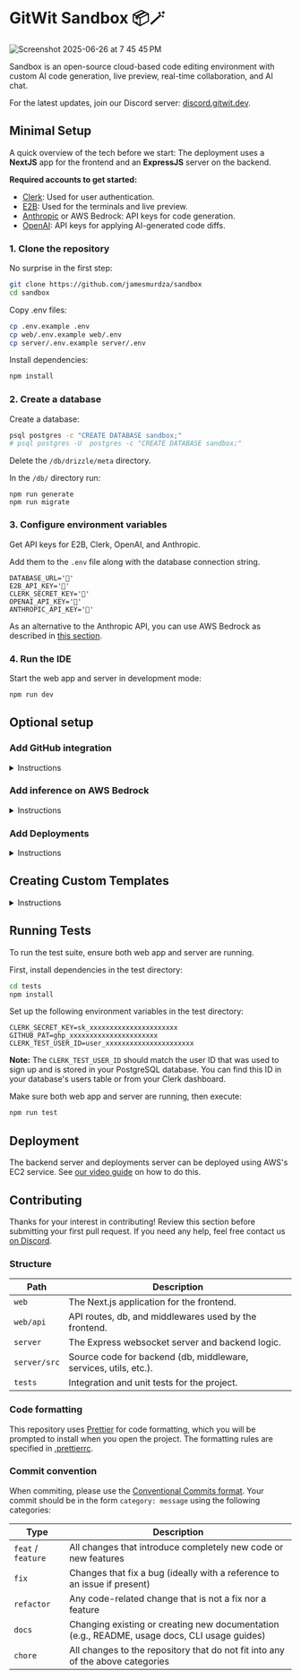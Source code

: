 # GitWit Sandbox 📦🪄

![Screenshot 2025-06-26 at 7 45 45 PM](https://github.com/user-attachments/assets/dbb5f9e9-1407-4e28-bc3f-14e2db0ef03d)

Sandbox is an open-source cloud-based code editing environment with custom AI code generation, live preview, real-time collaboration, and AI chat.

For the latest updates, join our Discord server: [discord.gitwit.dev](https://discord.gitwit.dev/).

## Minimal Setup

A quick overview of the tech before we start: The deployment uses a **NextJS** app for the frontend and an **ExpressJS** server on the backend.

**Required accounts to get started:**

- [Clerk](https://clerk.com/): Used for user authentication.
- [E2B](https://e2b.dev/): Used for the terminals and live preview.
- [Anthropic](https://anthropic.com/) or AWS Bedrock: API keys for code generation.
- [OpenAI](https://openai.com/): API keys for applying AI-generated code diffs.

### 1. Clone the repository

No surprise in the first step:

```bash
git clone https://github.com/jamesmurdza/sandbox
cd sandbox
```

Copy .env files:

```bash
cp .env.example .env
cp web/.env.example web/.env
cp server/.env.example server/.env
```

Install dependencies:

```bash
npm install
```

### 2. Create a database

Create a database:

```sh
psql postgres -c "CREATE DATABASE sandbox;"
# psql postgres -U  postgres -c "CREATE DATABASE sandbox;"
```

Delete the `/db/drizzle/meta` directory.

In the `/db/` directory run:

```
npm run generate
npm run migrate
```

### 3. Configure environment variables

Get API keys for E2B, Clerk, OpenAI, and Anthropic.

Add them to the `.env` file along with the database connection string.

```
DATABASE_URL='🔑'
E2B_API_KEY='🔑'
CLERK_SECRET_KEY='🔑'
OPENAI_API_KEY='🔑'
ANTHROPIC_API_KEY='🔑'
```

As an alternative to the Anthropic API, you can use AWS Bedrock as described in [this section](#add-inference-on-aws-bedrock).

### 4. Run the IDE

Start the web app and server in development mode:

```bash
npm run dev
```

## Optional setup

### Add GitHub integration

<details>
<summary>Instructions</summary>

Setup GitHub OAuth for authentication.

Update `.env`:

```
GITHUB_CLIENT_ID=your_github_client_id
GITHUB_CLIENT_SECRET=your_github_client_secret
```

To get your GitHub Client ID and Client Secret:

1. Go to [GitHub Developer Settings](https://github.com/settings/developers) and create a new OAuth App
2. Set the "Authorization callback URL" to `http://localhost:3000/loading` if running locally
3. Set the "Homepage URL" to `http://localhost:3000` if running locally
4. Get the "Client ID" and "Client Secret" from the OAuth App

To get a Personal Access Token (PAT):

1. Go to [GitHub Settings > Developer settings > Personal access tokens](https://github.com/settings/tokens)
2. Click "Generate new token (classic)"
3. Give it a descriptive name (e.g., "Sandbox Testing")
4. Select the necessary scopes (typically `repo`, `user`, `read:org`)
5. Generate the token and copy it securely
</details>

### Add inference on AWS Bedrock

<details>
<summary>Instructions</summary>
To use the `anthropic.claude-3-7-sonnet-20250219-v1:0` model via Amazon Bedrock, follow these steps:

1. **Create an AWS Account** (if you don't have one)

   - Go to [aws.amazon.com](https://aws.amazon.com/) and sign up for an AWS account.

2. **Create an IAM User with Programmatic Access**

   - Navigate to IAM in the AWS Management Console.
   - Click "Users" → "Add users".
   - Enter a username and select "Programmatic access".
   - Attach permissions for Amazon Bedrock:

     ```json
     {
       "Version": "2012-10-17",
       "Statement": [
         {
           "Effect": "Allow",
           "Action": ["bedrock:*", "kms:GenerateDataKey", "kms:Decrypt"],
           "Resource": "*"
         }
       ]
     }
     ```

   - Complete the process and save your Access Key ID and Secret Access Key.

3. **Enable Model Access in Bedrock**

   - Go to Amazon Bedrock in the AWS Console.
   - Navigate to "Model access" and request access to Anthropic Claude 3.7 Sonnet.
   - Wait for approval (usually immediate).
   - Note: Ensure you're in a supported region. Claude 3.7 Sonnet is available in regions like `us-east-1` (N. Virginia), `us-west-2` (Oregon), and others.

4. **Create a Provisioned Throughput**

   - In Bedrock, go to "Inference and Assessment" → "Provisioned Throughput".
   - Create a new inference profile for Claude 3.7 Sonnet.
   - Select the model ID: `anthropic.claude-3-7-sonnet-20250219-v1:0`
   - Choose your desired throughput capacity.
   - Copy the ARN (Amazon Resource Name) of your inference profile.

5. **Configure Environment Variables**

   - Add the following to your `.env` file:

     ```
     AWS_ACCESS_KEY_ID=your_access_key_id
     AWS_SECRET_ACCESS_KEY=your_secret_access_key
     AWS_REGION=your_aws_region
     AWS_ARN=your_inference_profile_arn
     ```

6. **Verify Setup**
   - After configuring the environment variables, restart your application.
   - Test the connection by sending a simple prompt to the model.
   - If you encounter issues, check the AWS CloudWatch logs for error messages.

**Note:** Using AWS Bedrock incurs costs based on your usage and provisioned throughput. Review the [AWS Bedrock pricing](https://aws.amazon.com/bedrock/pricing/) before setting up.

</details>

### Add Deployments

<details>
<summary>Instructions</summary>
The steps above do not include steps to setup [Dokku](https://github.com/dokku/dokku), which is required for deployments.

**Note:** This is completely optional to set up if you just want to run GitWit Sandbox.

Setting up deployments first requires a separate domain (such as gitwit.app, which we use).

We then deploy Dokku on a separate server, according to this guide: <https://dev.to/jamesmurdza/host-your-own-paas-platform-as-a-service-on-amazon-web-services-3f0d>

And we install [dokku-daemon](https://github.com/dokku/dokku-daemon) with the following commands:

```
git clone https://github.com/dokku/dokku-daemon
cd dokku-daemon
sudo make install
systemctl start dokku-daemon
```

The Sandbox platform connects to the Dokku server via SSH, using SSH keys specifically generated for this connection. The SSH key is stored on the Sandbox server, and the following environment variables are set in `.env`:

```bash
DOKKU_HOST=
DOKKU_USERNAME=
DOKKU_KEY=
```

</details>

## Creating Custom Templates

<details>
<summary>Instructions</summary>
Anyone can contribute a custom template for integration in Sandbox. Since Sandbox is built on E2B, there is no limitation to what langauge or runtime a Sandbox can use.

Currently there are five templates:

- [jamesmurdza/dokku-reactjs-template](https://github.com/jamesmurdza/dokku-reactjs-template)
- [jamesmurdza/dokku-vanillajs-template](https://github.com/jamesmurdza/dokku-vanillajs-template)
- [jamesmurdza/dokku-nextjs-template](https://github.com/jamesmurdza/dokku-nextjs-template)
- [jamesmurdza/dokku-streamlit-template](https://github.com/jamesmurdza/dokku-streamlit-template)
- [omarrwd/dokku-php-template](https://github.com/omarrwd/dokku-php-template)

To create your own template, you can fork one of the above templates or start with a new blank repository. The template should have at least an `e2b.Dockerfile`, which is used by E2B to create the development environment. Optionally, a `Dockerfile` can be added which will be used to create the project build when it is deployed.

To test the template, you must have an [E2B account](https://e2b.dev/) and the [E2B CLI tools](https://e2b.dev/docs/cli) installed. Then, in the Terminal, run:

```
e2b auth login
```

Then, navigate to your template directory and run the following command where **TEMPLATENAME** is the name of your template:

```
e2b template build -d e2b.Dockerfile -n TEMPLATENAME
```

Finally, to test your template run:

```
e2b sandbox spawn TEMPLATENAME
cd project
```

You will see a URL in the form of `https://xxxxxxxxxxxxxxxxxxx.e2b-staging.com`.

Now, run the command to start your development server.

To see the running server, visit the public url `https://<PORT>-xxxxxxxxxxxxxxxxxxx.e2b-staging.com`.

If you've done this and it works, let us know and we'll add your template to Sandbox! Please reach out to us [on Discord](https://discord.gitwit.dev/) with any questions or to submit your working template.

Note: In the future, we will add a way to specify the command triggered by the "Run" button (e.g. "npm run dev").

For more information, see:

- [Custom E2B Sandboxes](https://e2b.dev/docs/sandbox-template)
- [Dokku Builders](https://dokku.com/docs/deployment/builders/builder-management/)
</details>

## Running Tests

To run the test suite, ensure both web app and server are running.

First, install dependencies in the test directory:

```bash
cd tests
npm install
```

Set up the following environment variables in the test directory:

```
CLERK_SECRET_KEY=sk_xxxxxxxxxxxxxxxxxxxxxx
GITHUB_PAT=ghp_xxxxxxxxxxxxxxxxxxxxxx
CLERK_TEST_USER_ID=user_xxxxxxxxxxxxxxxxxxxxxx
```

**Note:** The `CLERK_TEST_USER_ID` should match the user ID that was used to sign up and is stored in your PostgreSQL database. You can find this ID in your database's users table or from your Clerk dashboard.

Make sure both web app and server are running, then execute:

```bash
npm run test
```

## Deployment

The backend server and deployments server can be deployed using AWS's EC2 service. See [our video guide](https://www.youtube.com/watch?v=WN8HQnimjmk) on how to do this.

## Contributing

Thanks for your interest in contributing! Review this section before submitting your first pull request. If you need any help, feel free contact us [on Discord](https://discord.gitwit.dev/).

### Structure

| Path         | Description                                                      |
| ------------ | ---------------------------------------------------------------- |
| `web`        | The Next.js application for the frontend.                        |
| `web/api`    | API routes, db, and middlewares used by the frontend.            |
| `server`     | The Express websocket server and backend logic.                  |
| `server/src` | Source code for backend (db, middleware, services, utils, etc.). |
| `tests`      | Integration and unit tests for the project.                      |

### Code formatting

This repository uses [Prettier](https://marketplace.cursorapi.com/items?itemName=esbenp.prettier-vscode) for code formatting, which you will be prompted to install when you open the project. The formatting rules are specified in [.prettierrc](.prettierrc).

### Commit convention

When commiting, please use the [Conventional Commits format](https://www.conventionalcommits.org/en/v1.0.0/). Your commit should be in the form `category: message` using the following categories:

| Type               | Description                                                                                  |
| ------------------ | -------------------------------------------------------------------------------------------- |
| `feat` / `feature` | All changes that introduce completely new code or new features                               |
| `fix`              | Changes that fix a bug (ideally with a reference to an issue if present)                     |
| `refactor`         | Any code-related change that is not a fix nor a feature                                      |
| `docs`             | Changing existing or creating new documentation (e.g., README, usage docs, CLI usage guides) |
| `chore`            | All changes to the repository that do not fit into any of the above categories               |
